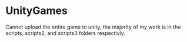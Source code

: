 # UnityGames
Cannot upload the entire game to unity, the majority of my work is in the scripts, scripts2, and scripts3 folders respectivly.
